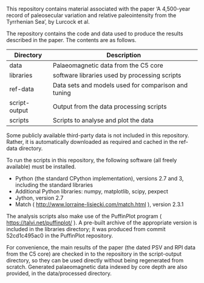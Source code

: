 This repository contains material associated with the paper ‘A
4,500-year record of paleosecular variation and relative paleointensity
from the Tyrrhenian Sea’, by Lurcock et al.

The repository contains the code and data used to produce the results
described in the paper. The contents are as follows.

Directory | Description
----------|-------------------------------------
data      | Palaeomagnetic data from the C5 core
libraries | software libraries used by processing scripts
ref-data  | Data sets and models used for comparison and tuning
script-output | Output from the data processing scripts
scripts | Scripts to analyse and plot the data

Some publicly available third-party data is not included in this
repository. Rather, it is automatically downloaded as required and cached
in the ref-data directory.

To run the scripts in this repository, the following software (all
freely available) must be installed.

* Python (the standard CPython implementation), versions 2.7 and 3,
  including the standard libraries
* Additional Python libraries: numpy, matplotlib, scipy, pexpect
* Jython, version 2.7
* Match ( http://www.lorraine-lisiecki.com/match.html ), version 2.3.1

The analysis scripts also make use of the PuffinPlot program (
https://talvi.net/puffinplot/ ). A pre-built archive of the
appropriate version is included in the libraries directory; it was
produced from commit 52cd1c495ac0 in the PuffinPlot repository.

For convenience, the main results of the paper (the dated PSV and RPI data
from the C5 core) are checked in to the repository in the script-output
directory, so they can be used directly without being regenerated from
scratch. Generated palaeomagnetic data indexed by core depth are also
provided, in the data/processed directory.
